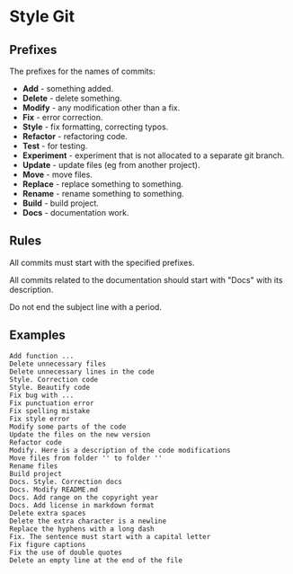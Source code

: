 # Style Git

## Prefixes

The prefixes for the names of commits:

* **Add** - something added.
* **Delete** - delete something.
* **Modify** - any modification other than a fix.
* **Fix** - error correction.
* **Style** - fix formatting, correcting typos.
* **Refactor** - refactoring code.
* **Test** - for testing.
* **Experiment** - experiment that is not allocated to a separate git branch.
* **Update** - update files (eg from another project).
* **Move** - move files.
* **Replace** - replace something to something.
* **Rename** - rename something to something.
* **Build** - build project.
* **Docs** - documentation work.

## Rules

All commits must start with the specified prefixes.

All commits related to the documentation should start with "Docs" with its description.

Do not end the subject line with a period.

## Examples

```text
Add function ...
Delete unnecessary files
Delete unnecessary lines in the code
Style. Correction code
Style. Beautify code
Fix bug with ...
Fix punctuation error
Fix spelling mistake
Fix style error
Modify some parts of the code
Update the files on the new version
Refactor code
Modify. Here is a description of the code modifications
Move files from folder '' to folder ''
Rename files
Build project
Docs. Style. Correction docs
Docs. Modify README.md
Docs. Add range on the copyright year
Docs. Add license in markdown format
Delete extra spaces
Delete the extra character is a newline
Replace the hyphens with a long dash
Fix. The sentence must start with a capital letter
Fix figure captions
Fix the use of double quotes
Delete an empty line at the end of the file
```